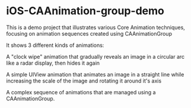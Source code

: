 iOS-CAAnimation-group-demo
==========================

This is a demo project that illustrates various Core Animation techniques, focusing on animation sequences created using CAAnimationGroup

It shows 3 different kinds of animations:

A "clock wipe" animation that gradually reveals an image in a circular arc like a radar display, then hides it again

A simple UIView animation that animates an image in a straight line while increasing the scale of the image and rotating it around it's axis

A complex sequence of animations that are managed using a CAAnimationGroup.
